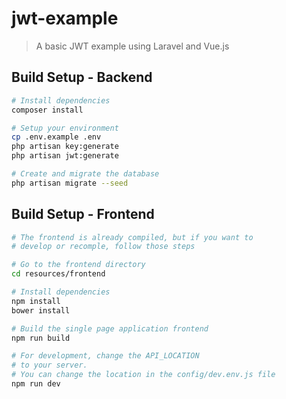 # jwt-example

> A basic JWT example using Laravel and Vue.js

## Build Setup - Backend

``` bash
# Install dependencies
composer install

# Setup your environment
cp .env.example .env
php artisan key:generate
php artisan jwt:generate

# Create and migrate the database
php artisan migrate --seed
```

## Build Setup - Frontend
``` bash
# The frontend is already compiled, but if you want to
# develop or recomple, follow those steps

# Go to the frontend directory
cd resources/frontend

# Install dependencies
npm install
bower install

# Build the single page application frontend
npm run build

# For development, change the API_LOCATION
# to your server.
# You can change the location in the config/dev.env.js file
npm run dev
```